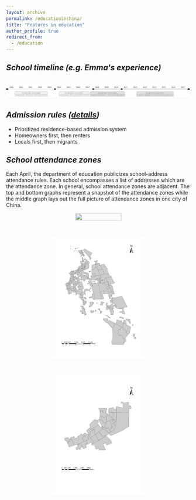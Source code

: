 ```yaml
---
layout: archive
permalink: /educationinchina/
title: "Features in education"
author_profile: true
redirect_from:
  - /education
---
```



## _School timeline (e.g. Emma's experience)_

 <br/><img src='/images/education_timeline1.png'>



## _Admission rules ([details](https://emmazai.github.io/research/))_

* Prioritized residence-based admission system
* Homeowners first, then renters
* Locals first, then migrants


## _School attendance zones_

Each April, the department of education publicizes school-address attendance rules. Each school encompasses a list of addresses which are the attendance zone. In general, school attendance zones are adjacent. The top and bottom graphs represent a snapshot of the attendance zones while the middle graph lays out the full picture of attendance zones in one city of China. 
<p align="center">
  <img src='/images/School attendance zones.jpg' height="50%" width="50%">
</p>
 <br/>
 <p align="center">
  <img src='/images/School districts in Shanghai China.jpg' height="50%" width="50%" >
</p>
 <br/><p align="center"><img src='/images/A screenshot of continuous school districts.jpg' height="50%" width="50%" > </p>
